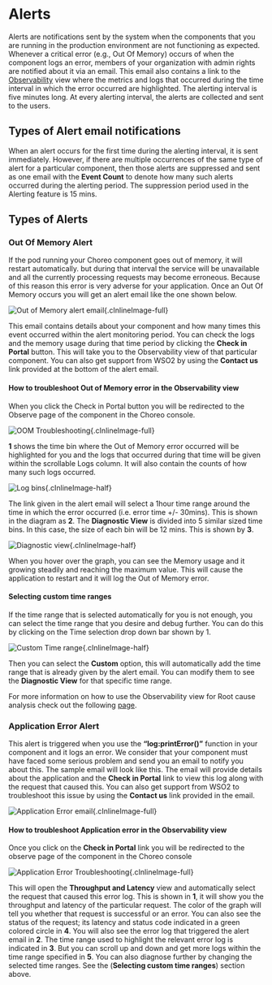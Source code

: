 # Alerts

Alerts are notifications sent by the system when the components that you are running in the production environment are not functioning as expected. Whenever a critical error (e.g., Out Of Memory) occurs of when the component logs an error, members of your organization with admin rights are notified about it via an email. This email also contains a link to the [Observability](../observability/observability-overview.md) view where the metrics and logs that occurred during the time interval in which the error occurred are highlighted. The alerting interval is five minutes long. At every alerting interval, the alerts are collected and sent to the users.


## Types of Alert email notifications

When an alert occurs for the first time during the alerting interval, it is sent immediately. However, if there are multiple occurrences of the same type of alert for a particular component, then those alerts are suppressed and sent as one email with the **Event Count** to denote how many such alerts occurred during the alerting period. The suppression period used in the Alerting feature is 15 mins.

## Types of Alerts

### Out Of Memory Alert

If the pod running your Choreo component goes out of memory, it will restart automatically. but during that interval the service will be unavailable and all the currently processing requests may become erroneous.
Because of this reason this error is very adverse for your application. Once an Out Of Memory occurs you will get an alert email like the one shown below.


![Out of Memory alert email](../assets/img/alerting/oom-email.png){.cInlineImage-full}

This email contains details about your component and how many times this event occurred within the alert monitoring period.
You can check the logs and the memory usage during that time period by clicking the **Check in Portal** button. This will take you to the Observability view of that particular component. You can also get support from WSO2 by using the **Contact us**  link provided at the bottom of  the alert email.

#### How to troubleshoot Out of Memory error in the Observability view

When you click the Check in Portal button you will be redirected to the Observe page of the component in the Choreo console.

![OOM Troubleshooting](../assets/img/alerting/oom-troubleshooting.png){.cInlineImage-full}

**1** shows the time bin where the Out of Memory error occurred will be highlighted for you and the logs that occurred during that time will be given within the scrollable Logs column. It will also contain the counts of how many such logs occurred.

![Log bins](../assets/img/alerting/log-bins.png){.cInlineImage-half}

The link given in the alert email will select a 1hour time range around the time in which the error occurred (i.e. error time +/- 30mins). This is shown in the diagram as **2**. The **Diagnostic View** is divided into 5 similar sized time bins. In this case, the size of each bin will be 12 mins. This is shown by **3**.

![Diagnostic view](../assets/img/alerting/diagnostic-view-values.png){.cInlineImage-half}

When you hover over the graph, you can see the Memory usage and it growing steadily and reaching the maximum value. This will cause the application to restart and it will log the Out of Memory error.

#### Selecting custom time ranges

If the time range that is selected automatically for you is not enough, you can select the time range that you desire and debug further. You can do this by clicking on the Time selection drop down bar shown by 1.

![Custom Time range](../assets/img/alerting/custom-time-range.png){.cInlineImage-half}

Then you can select the **Custom** option, this will automatically add the time range that is already given by the alert email. You can modify them to see the **Diagnostic View** for that  specific time range.

For more information on how to use the Observability view for Root cause analysis check out the following [page](https://wso2.com/choreo/docs/observability/root-cause-analysis/). 

### Application Error Alert

This alert is triggered when you use the **“log:printError()”** function in your component and it logs an error. We consider that your component must have faced some serious problem and send you an email to notify you about this. The sample email will look like this. The email will provide details about the application and the **Check in Portal** link to view this log along with the request that caused this. You can also get support from WSO2 to troubleshoot this issue by using the **Contact us** link provided in the email.

![Application Error email](../assets/img/alerting/application-error-email.png){.cInlineImage-full}

#### How to troubleshoot Application error in the Observability view

Once you click on the **Check in Portal** link you will be redirected to the observe page of the component in the Choreo console

![Application Error Troubleshooting](../assets/img/alerting/application-error-troubleshooting.png){.cInlineImage-full}

This will open the **Throughput and Latency** view and automatically select the request that caused this error log. This is shown in **1**, it will show you the throughput and latency of the particular request. The color of the graph will tell you whether that request is successful or an error. You can also see the status of the request; its latency and status code indicated in a green colored circle in **4**. You will also see the error log that triggered the alert email in **2**. The time range used to highlight the relevant error log is indicated in **3**.  But you can scroll up and down and get more logs within the time range specified in **5**. You can also diagnose further by changing the selected time ranges. See the (**Selecting custom time ranges**) section above.
